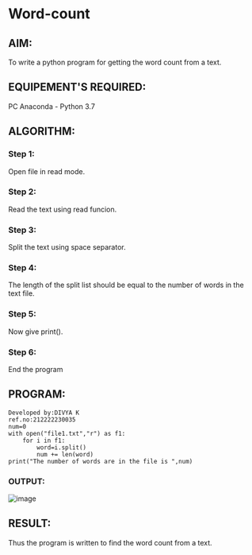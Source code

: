# Word-count
## AIM:
To write a python program for getting the word count from a text.

## EQUIPEMENT'S REQUIRED: 
PC
Anaconda - Python 3.7
## ALGORITHM: 
### Step 1:
Open file in read mode.
### Step 2:
Read the text using read funcion.
### Step 3: 
Split the text using space separator.
### Step 4:  
The length of the split list should be equal to the number of words in the text file.
### Step 5: 
Now give print().
### Step 6: 
End the program


## PROGRAM:
```
Developed by:DIVYA K
ref.no:212222230035
num=0
with open("file1.txt","r") as f1:
    for i in f1:
        word=i.split()
        num += len(word)
print("The number of words are in the file is ",num)
```
### OUTPUT:
![image](https://github.com/divyakumars/Word-count/assets/119393621/b5e64591-30fe-4a05-a66f-ce913b318b30)



## RESULT:
Thus the program is written to find the word count from a text.
